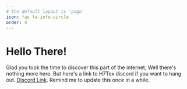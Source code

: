 ```yaml
---
# the default layout is 'page'
icon: fas fa-info-circle
order: 4
---
```


# Hello There! 

Glad you took the time to discover this part of the internet, Well there's nothing more here. But here's a link to H7Tex discord if you want to hang out. [Discord Link](https://discord.gg/nWGHYVCu). Remind me to update this once in a while.
